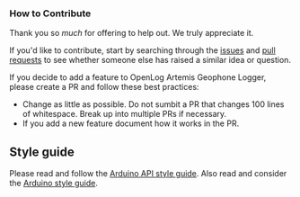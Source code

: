 ### How to Contribute

Thank you so *much* for offering to help out. We truly appreciate it.

If you'd like to contribute, start by searching through the [issues](https://github.com/sparkfun/OpenLog_Artemis_Geophone_Logger/issues) and [pull requests](https://github.com/sparkfun/OpenLog_Artemis_Geophone_Logger/pulls) to see whether someone else has raised a similar idea or question.

If you decide to add a feature to OpenLog Artemis Geophone Logger, please create a PR and follow these best practices:

* Change as little as possible. Do not sumbit a PR that changes 100 lines of whitespace. Break up into multiple PRs if necessary.
* If you add a new feature document how it works in the PR.

## Style guide

Please read and follow the [Arduino API style guide](https://www.arduino.cc/en/Reference/APIStyleGuide). Also read and consider the [Arduino style guide](https://www.arduino.cc/en/Reference/StyleGuide).
